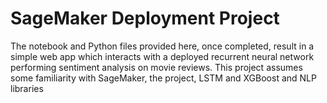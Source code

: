 # SageMaker Deployment Project

The notebook and Python files provided here, once completed, result in a simple web app which interacts with a deployed recurrent neural network performing sentiment analysis on movie reviews. This project assumes some familiarity with SageMaker, the project, LSTM and XGBoost and NLP libraries

<br>
<src = "https://github.com/rahulmadanraju/Machine-Learning-Engineer---Nano-Degree---Udacity-Projects/blob/master/Sentiment_Analysis_Project/review_Result.JPG" />
<br>


